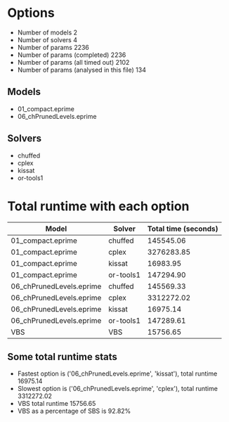 

# Options


- Number of models 2
- Number of solvers 4
- Number of params 2236
- Number of params (completed) 2236
- Number of params (all timed out) 2102
- Number of params (analysed in this file) 134


## Models


 - 01_compact.eprime
 - 06_chPrunedLevels.eprime


## Solvers


 - chuffed
 - cplex
 - kissat
 - or-tools1


# Total runtime with each option


 | Model | Solver | Total time (seconds) | 
 | -- | -- | -- | 
 | 01_compact.eprime | chuffed | 145545.06 | 
 | 01_compact.eprime | cplex | 3276283.85 | 
 | 01_compact.eprime | kissat | 16983.95 | 
 | 01_compact.eprime | or-tools1 | 147294.90 | 
 | 06_chPrunedLevels.eprime | chuffed | 145569.33 | 
 | 06_chPrunedLevels.eprime | cplex | 3312272.02 | 
 | 06_chPrunedLevels.eprime | kissat | 16975.14 | 
 | 06_chPrunedLevels.eprime | or-tools1 | 147289.61 | 
 | VBS | VBS | 15756.65 | 


## Some total runtime stats


 - Fastest option is ('06_chPrunedLevels.eprime', 'kissat'), total runtime 16975.14
 - Slowest option is ('06_chPrunedLevels.eprime', 'cplex'), total runtime 3312272.02
 - VBS total runtime 15756.65
 - VBS as a percentage of SBS is 92.82%
